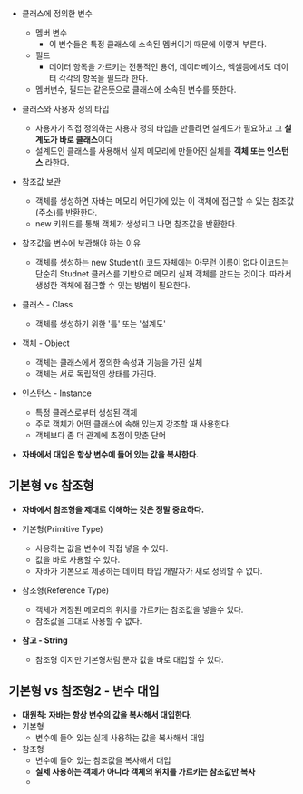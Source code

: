 - 클래스에 정의한 변수
	- 멤버 변수
		- 이 변수들은 특정 클래스에 소속된 멤버이기 때문에 이렇게 부른다.
	- 필드
		- 데이터 항목을 가르키는 전통적인 용어, 데이터베이스, 엑셀등에서도 데이터 각각의 항목을 필드라 한다.
	- 멤버변수, 필드는 같은뜻으로 클래스에 소속된 변수를 뜻한다.

- 클래스와 사용자 정의 타입
	- 사용자가 직접 정의하는 사용자 정의 타입을 만들려면 설계도가 필요하고 그 **설계도가 바로 클래스**이다
	- 설계도인 클래스를 사용해서 실제 메모리에 만들어진 실체를 **객체 또는 인스턴스** 라한다.

- 참조값 보관
	- 객체를 생성하면 자바는 메모리 어딘가에 있는 이 객체에 접근할 수 있는 참조값(주소)를 반환한다.
	- new 키워드를 통해 객체가 생성되고 나면 참조값을 반환한다.

- 참조값을 변수에 보관해야 하는 이유
	- 객체를 생성하는 new Student() 코드 자체에는 아무런 이름이 없다 이코드는 단순히 Studnet 클래스를 기반으로 메모리 실제 객체를 만드는 것이다. 따라서 생성한 객체에 접근할 수 잇는 방법이 필요한다.

- 클래스 - Class
	- 객체를 생성하기 위한 '틀' 또는 '설계도'
- 객체 - Object
	- 객체는 클래스에서 정의한 속성과 기능을 가진 실체
	- 객체는 서로 독립적인 상태를 가진다.
- 인스턴스 - Instance
	- 특정 클래스로부터 생성된 객체
	- 주로 객체가 어떤 클래스에 속해 있는지 강조할 때 사용한다.
	- 객체보다 좀 더 관계에 초점이 맞춘 단어

- **자바에서 대입은 항상 변수에 들어 있는 값을 복사한다.**

## 기본형 vs 참조형

- **자바에서 참조형을 제대로 이해하는 것은 정말 중요하다.**
- 기본형(Primitive Type)
	- 사용하는 값을 변수에 직접 넣을 수 있다.
	- 값을 바로 사용할 수 있다.
	- 자바가 기본으로 제공하는 데이터 타입 개발자가 새로 정의할 수 없다.
- 참조형(Reference Type)
	- 객체가 저장된 메모리의 위치를 가르키는 참조값을 넣을수 있다.
	- 참조값을 그대로 사용할 수 없다.

- **참고 - String**
	- 참조형 이지만 기본형처럼 문자 값을 바로 대입할 수 있다.

## 기본형 vs 참조형2 - 변수 대입
- **대원칙: 자바는 항상 변수의 값을 복사해서 대입한다.**
- 기본형
	- 변수에 들어 있는 실제 사용하는 값을 복사해서 대입
- 참조형
	- 변수에 들어 있는 참조값을 복사해서 대입
	- **실제 사용하는 객체가 아니라 객체의 위치를 가르키는 참조값만 복사**
	- 